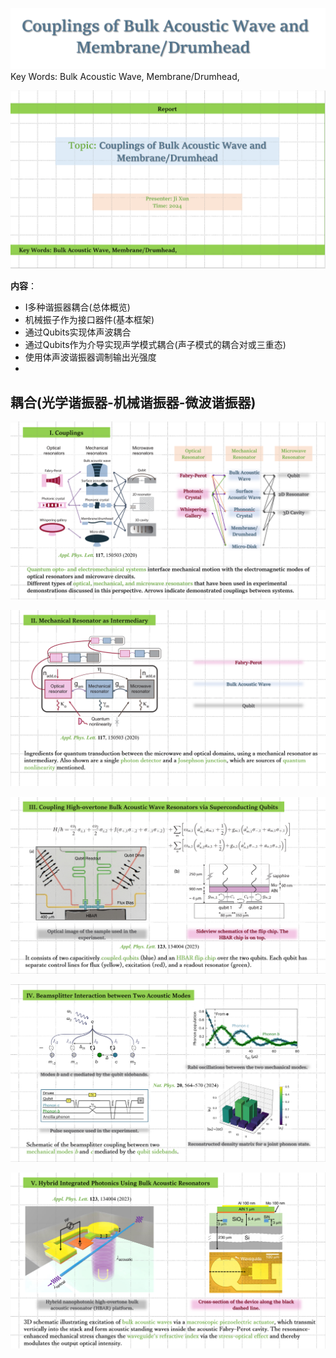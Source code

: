 ![输入图片说明](/imgs/2024-06-25/qdSvYLK1TZl8DYJX.png)
Key Words: Bulk Acoustic Wave, Membrane/Drumhead,

![输入图片说明](/imgs/2024-06-25/yEbgFZxo8igG7gPE.png)
 
 **内容**：
   - I多种谐振器耦合(总体概览)
   - 机械振子作为接口器件(基本框架)
   - 通过Qubits实现体声波耦合
   - 通过Qubits作为介导实现声学模式耦合(声子模式的耦合对或三重态)
   - 使用体声波谐振器调制输出光强度
   - 
## 耦合(光学谐振器-机械谐振器-微波谐振器)

![输入图片说明](/imgs/2024-06-25/Nobh5zVPikpDqKn6.png)



![输入图片说明](/imgs/2024-06-25/NRb4eQtnkIqnabp0.png)

![输入图片说明](/imgs/2024-06-25/5dxp8CKCaTHtlPCR.png)

![输入图片说明](/imgs/2024-06-25/uLFeFH78cPdNeUmJ.png)

![输入图片说明](/imgs/2024-06-25/utQ3uzRUZHkO4NQ3.png)



<!--stackedit_data:
eyJoaXN0b3J5IjpbMjA5Mjc5NzEzMF19
-->